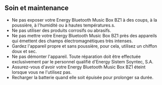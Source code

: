 ## Soin et maintenance

* Ne pas exposer votre Energy Bluetooth Music Box BZ1 à des coups, à la poussière, à l'humidité ou à hautes températures.s.
* Ne pas utiliser des produits corrosifs ou abrasifs.
* Ne pas mettre votre Energy Bluetooth Music Box BZ1 près des appareils qui émettent des champs électromagnétiques très intenses.
* Gardez l'appareil propre et sans poussière, pour cela, utilisez un chiffon doux et sec.
* Ne pas démonter l'appareil. Toute réparation doit être effectuée exclusivement par le personnel qualifié d'Energy Sistem Soyntec, S.A.
* Assurez-vous d'avoir votre Energy Bluetooth Music Box BZ1 éteint lorsque vous ne l'utilisez pas.
* Recharger la batterie quand elle soit épuisée pour prolonger sa durée.
